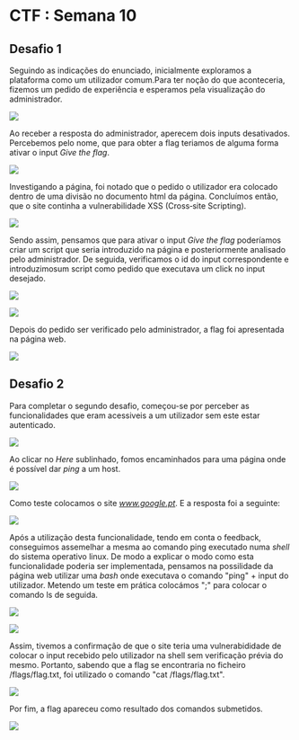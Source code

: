 
# CTF : Semana 10

## Desafio 1

Seguindo as indicações do enunciado, inicialmente exploramos a plataforma como um utilizador comum.Para ter noção do que aconteceria, fizemos um pedido de experiência e esperamos pela visualização do administrador.

![](https://i.imgur.com/RbsYTaB.png)

Ao receber a resposta do administrador, aperecem dois inputs desativados. Percebemos pelo nome, que para obter a flag teriamos de alguma forma ativar o input *Give the flag*. 

![](https://i.imgur.com/5pwwFgo.png)

Investigando a página, foi notado que o pedido o utilizador era colocado dentro de uma divisão no documento html da página. Concluímos então, que o site continha a vulnerabilidade XSS (Cross‑site Scripting).

![](https://i.imgur.com/fd6DjfW.png)

Sendo assim, pensamos que para ativar o input *Give the flag* poderíamos criar um script que seria introduzido na página e posteriormente analisado pelo administrador. De seguida, verificamos o id do input correspondente e introduzimosum script como pedido que executava um click no input desejado.

![](https://i.imgur.com/asQEdLB.png)

![](https://i.imgur.com/NB4uZhs.png)


Depois do pedido ser verificado pelo administrador, a flag foi apresentada na página web.

![](https://i.imgur.com/SvAPJFa.png)


## Desafio 2


Para completar o segundo desafio, começou-se por perceber as funcionalidades que eram acessiveis a um utilizador sem este estar autenticado.

![](https://i.imgur.com/65a4Kg0.png)

Ao clicar no *Here* sublinhado, fomos encaminhados para uma página onde é possível dar *ping* a um host.

![](https://i.imgur.com/smpfc3l.png)

Como teste colocamos o site *www.google.pt*. E a resposta foi a seguinte:

![](https://i.imgur.com/4SANuMn.png)

Após a utilização desta funcionalidade, tendo em conta o feedback, conseguimos assemelhar a mesma ao comando ping executado numa *shell* do sistema operativo linux. 
De modo a explicar o modo como esta funcionalidade poderia ser implementada, pensamos na possilidade da página web utilizar uma *bash* onde executava o comando "ping" + input do utilizador.
Metendo um teste em prática colocámos ";" para colocar o comando ls de seguida.

![](https://i.imgur.com/zHSPut3.png)

![](https://i.imgur.com/5O1z7Ob.png)


Assim, tivemos a confirmação de que o site teria uma vulnerabididade de colocar o input recebido pelo utilizador na shell sem verificação prévia do mesmo.
Portanto, sabendo que a flag se encontraria no ficheiro /flags/flag.txt, foi utilizado o comando "cat /flags/flag.txt". 

![](https://i.imgur.com/YxWhAIp.png)

Por fim, a flag apareceu como resultado dos comandos submetidos.

![](https://i.imgur.com/rr3vVGR.png)






